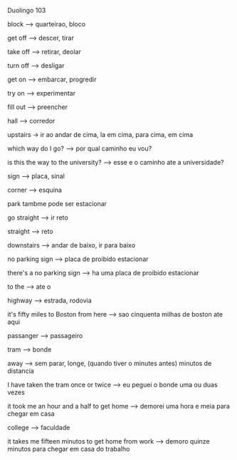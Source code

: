 <p>Duolingo 103</p>
<p>block --> quarteirao, bloco</p>
<p>get off --> descer, tirar</p>
<p>take off --> retirar, deolar</p>
<p>turn off --> desligar</p>
<p>get on --> embarcar, progredir</p>
<p>try on --> experimentar</p>
<p>fill out --> preencher</p>
<p>hall --> corredor</p>
<p>upstairs -> ir ao andar de cima, la em cima, para cima, em cima</p>
<p>which way do I go? --> por qual caminho eu vou?</p>
<p>is this the way to the university? --> esse e o caminho ate a universidade?</p>
<p>sign --> placa, sinal</p>
<p>corner --> esquina</p>
<p>park tambme pode ser estacionar</p>
<p>go straight --> ir reto</p>
<p>straight --> reto</p>
<p>downstairs --> andar de baixo, ir para baixo</p>
<p>no parking sign --> placa de proibido estacionar</p>
<p>there's a no parking sign --> ha uma placa de proibido estacionar</p>
<p>to the --> ate o </p>
<p>highway --> estrada, rodovia</p>
<p>it's fifty miles to Boston from here --> sao cinquenta milhas de boston ate aqui</p>
<p>passanger --> passageiro</p>
<p>tram --> bonde</p>
<p>away --> sem parar, longe, (quando tiver  o minutes antes) minutos de distancia</p>
<p>I have taken the tram once or twice --> eu peguei o bonde uma ou duas vezes</p>
<p>it took me an hour and a half to get home --> demorei uma hora e meia para chegar em casa</p>
<p>college --> faculdade</p>
<p>it takes me fifteen minutos to get home from work --> demoro quinze minutos para chegar em casa do trabalho</p>
